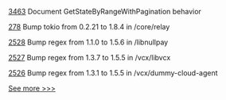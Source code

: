 
[3463](https://github.com/hyperledger/fabric/pull/3463) Document GetStateByRangeWithPagination behavior

[278](https://github.com/hyperledger-labs/weaver-dlt-interoperability/pull/278) Bump tokio from 0.2.21 to 1.8.4 in /core/relay

[2528](https://github.com/hyperledger/indy-sdk/pull/2528) Bump regex from 1.1.0 to 1.5.6 in /libnullpay

[2527](https://github.com/hyperledger/indy-sdk/pull/2527) Bump regex from 1.3.7 to 1.5.5 in /vcx/libvcx

[2526](https://github.com/hyperledger/indy-sdk/pull/2526) Bump regex from 1.3.1 to 1.5.5 in /vcx/dummy-cloud-agent


[See more >>>](https://start-here.hyperledger.org/pull-requests)
